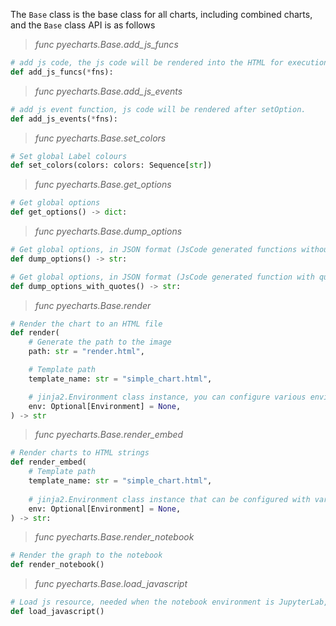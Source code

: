The `Base` class is the base class for all charts, including combined charts, and the `Base` class API is as follows

> *func pyecharts.Base.add_js_funcs*

```python
# add js code, the js code will be rendered into the HTML for execution
def add_js_funcs(*fns):
```

> *func pyecharts.Base.add_js_events*

```python
# add js event function, js code will be rendered after setOption.
def add_js_events(*fns):
```

> *func pyecharts.Base.set_colors*

``` python
# Set global Label colours
def set_colors(colors: colors: Sequence[str])
```

> *func pyecharts.Base.get_options*

``` python
# Get global options
def get_options() -> dict:
```

> *func pyecharts.Base.dump_options*

``` python
# Get global options, in JSON format (JsCode generated functions without quotes)
def dump_options() -> str:
```

```python
# Get global options, in JSON format (JsCode generated function with quotes, used when transferring data separately from front and back end)
def dump_options_with_quotes() -> str:
```

> *func pyecharts.Base.render*

``` python
# Render the chart to an HTML file
def render(
    # Generate the path to the image
    path: str = "render.html",

    # Template path
    template_name: str = "simple_chart.html",

    # jinja2.Environment class instance, you can configure various environment parameters
    env: Optional[Environment] = None,
) -> str
```

> *func pyecharts.Base.render_embed*

``` python
# Render charts to HTML strings
def render_embed(
    # Template path
    template_name: str = "simple_chart.html",
    
    # jinja2.Environment class instance that can be configured with various environment parameters
    env: Optional[Environment] = None,
) -> str:
```

> *func pyecharts.Base.render_notebook*

``` python
# Render the graph to the notebook
def render_notebook()
```

> *func pyecharts.Base.load_javascript*

```python
# Load js resource, needed when the notebook environment is JupyterLab, just use load before rendering the graph for the first time.
def load_javascript()
```
